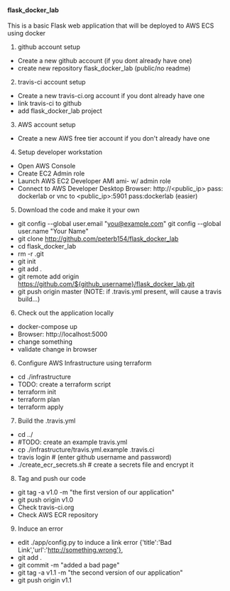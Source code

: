 #### flask_docker_lab

This is a basic Flask web application that will be deployed to AWS ECS using docker

1. github account setup
  - Create a new github account (if you dont already have one)
  - create new repository flask_docker_lab (public/no readme)
2. travis-ci account setup
  - Create a new travis-ci.org account if you dont already have one
  - link travis-ci to github
  - add flask_docker_lab project
3. AWS account setup
  - Create a new AWS free tier account if you don't already have one
4. Setup developer workstation
  - Open AWS Console
  - Create EC2 Admin role
  - Launch AWS EC2 Developer AMI ami-<TBD> w/ admin role
  - Connect to AWS Developer Desktop Browser: http://<public_ip> pass: dockerlab
    or vnc to <public_ip>:5901 pass:dockerlab (easier)
5. Download the code and make it your own
  - git config --global user.email "you@example.com"
  git config --global user.name "Your Name"
  - git clone http://github.com/peterb154/flask_docker_lab
  - cd flask_docker_lab
  - rm -r .git
  - git init
  - git add .
  - git remote add origin https://github.com/${github_username}/flask_docker_lab.git
  - git push origin master (NOTE: if .travis.yml present, will cause a travis build...)
6. Check out the application locally
  - docker-compose up
  - Browser: http://localhost:5000
  - change something
  - validate change in browser
6. Configure AWS Infrastructure using terraform
  - cd ./infrastructure
  - TODO: create a terraform script
  - terraform init
  - terraform plan
  - terraform apply
7. Build the .travis.yml
  - cd ../
  - #TODO: create an example travis.yml
  - cp ./infrastructure/travis.yml.example .travis.ci
  - travis login # (enter github username and password)
  - ./create_ecr_secrets.sh # create a secrets file and encrypt it
8. Tag and push our code
  - git tag -a v1.0 -m "the first version of our application"
  - git push origin v1.0
  - Check travis-ci.org
  - Check AWS ECR repository
9. Induce an error
  - edit ./app/config.py to induce a link error
      {'title':'Bad Link','url':'http://something.wrong'},
  - git add .
  - git commit -m "added a bad page"
  - git tag -a v1.1 -m "the second version of our application"
  - git push origin v1.1
